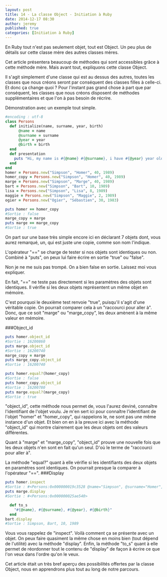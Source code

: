 ```yaml
---
layout: post
title: 14 - La classe Object - Initiation à Ruby
date: 2014-12-17 08:30
author: jeremy
published: true
categories: [Initiation à Ruby]
---
```

En Ruby tout n'est pas seulement objet, tout est Object. Un peu plus de détails sur cette classe mère des autres classes mères.

Cet article présentera beaucoup de méthodes qui sont accessibles grâce à cette méthode mère. Mais avant tout, expliquons cette classe Object.

Il s'agit simplement d'une classe qui est au dessus des autres, toutes les classes que nous créons seront par conséquent des classes filles à celle-ci. Et donc ça change quoi ? Pour l'instant pas grand chose à part que par conséquent, les classes que nous créons disposent de méthodes supplémentaires et que l'on à pas besoin de récrire.

Démonstration avec un exemple tout simple.

<!--break-->

```ruby
#encoding : utf-8
class Persons
  def initialize(name, surname, year, birth)
      @name = name
      @surname = surname
      @year = year
      @birth = birth
  end
  def presentation
    puts "Hi, my name is #{@name} #{@surname}, i have #{@year} year old and i was born in #{@birth} !"
  end
end
homer = Persons.new("Simpson", "Homer", 40, 1989)
homer_copy = Persons.new("Simpson", "Homer", 40, 1989)
marge = Persons.new("Simpson", "Marge", 40, 1989)
bart = Persons.new("Simpson", "Bart", 10, 1989)
lisa = Persons.new("Simpson", "Lisa", 8, 1989)
maggie = Persons.new("Simpson", "Maggie", 2, 1989)
ogier = Persons.new("Ogier", "Sébastien", 30, 1983)

puts homer == homer_copy
#Sortie : false
marge_copy = marge
puts marge == marge_copy
#Sortie : true
```


On part sur une base très simple encore ici en déclarant 7 objets dont, vous aurez remarqué, un, qui est juste une copie, comme son nom l'indique.

L'opérateur "==" se charge de tester si nos objets sont identiques ou non. Combiné à "puts", on peux lui faire écrire en sortie "true" ou "false".

Non je ne me suis pas trompé. On a bien false en sortie. Laissez moi vous expliquer.

En fait, "==" ne teste pas directement si les paramètres des objets sont identiques. Il vérifie si les deux objets représentent un même objet en mémoire.

C'est pourquoi le deuxième test renvoie "true", puisqu'il s'agit d'une véritable copie. On pourrait comparer cela à un "raccourci pour aller à". Donc, que ce soit "marge" ou "marge_copy", les deux amènent à la même valeur en mémoire.

###Object_id



```ruby
puts homer.object_id
#Sortie : 16200860
puts marge.object_id
#Sortie : 16200740
marge_copy = marge
puts marge_copy.object_id
#Sortie : 16200740

puts homer.equal?(homer_copy)
#Sortie : false
puts homer_copy.object_id
#Sortie : 16200780
puts marge.equal?(marge_copy)
#Sortie : true
```


"object_id", cette méthode nous permet de, vous l'aurez deviné, connaître l'identifiant de l'objet voulu. Je m'en sert ici pour connaître l'identifiant de l'objet "homer" et "homer_copy", qui rappelons le, ne sont pas une même instance d'un objet. Et bien on en à la preuve ici avec la méthode "object_id" qui montre clairement que les deux objets ont des valeurs différentes.

Quant à "marge" et "marge_copy", "object_id" prouve une nouvelle fois que les deux objets n'en sont en fait qu'un seul. D'où le terme de "raccourci pour aller à".

La méthode "equal?" quant à elle vérifie si les identifiants des deux objets en paramètres sont identiques. On pourrait presque la comparer à l'opérateur "==".
###Display


```ruby
puts homer.inspect
#Sortie : #<Persons:0x000000019c3528 @name="Simpson", @surname="Homer", @year=40, @birth=1989>
puts marge.display
#Sortie : #<Persons:0x000000025ae540>

  def to_s
    "#{@name}, #{@surname}, #{@year}, #{@birth}"
  end
bart.display
#Sortie : Simpson, Bart, 10, 1989
```


Vous vous rappelez de "inspect". Voilà comment ça se présente avec un objet. On peux faire quasiment la même chose en moins bien (tout dépend de l'utilité) avec la méthode "display". Enfin, la méthode "to_s" quant à elle permet de réordonner tout le contenu de "display" de façon à écrire ce que l'on veux dans l'ordre qu'on le veux.

Cet article était un très bref aperçu des possibilités offertes par la classe Object, nous en apprendrons plus tout au long de notre parcours.
